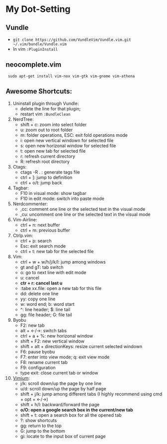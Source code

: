 # My Dot-Setting

## Vundle
* `git clone https://github.com/VundleVim/Vundle.vim.git ~/.vim/bundle/Vundle.vim`
* In vim `:PluginInstall`

## neocomplete.vim
` sudo apt-get install vim-nox vim-gtk vim-gnome vim-athena`  

## Awesome Shortcuts: 

1. Uninstall plugin through Vundle: 
    * delete the line for that plugin; 
    * restart vim `:BundleClean`
1. NerdTree: 
    * shift + c: zoom into select folder
    * u: zoom out to root folder
    * m: folder operations, ESC: exit fold operations mode
    * i: open new vertical windown for selected file
    * s: open new horizonal window for selected file
    * t: open new tab for selected file
    * r: refresh current directory
    * R: refresh root directory
1. Ctags: 
    * ctags -R . : generate tags file
    * ctrl + ]: jump to definition
    * ctrl + o/t: jump back
1. Tagbar: 
    * F10 in visual mode: show tagbar
    * F10 in edit mode: switch into paste mode
1. Nerdcommenter: 
    * ,cc: comment one line or the selected text in the visual mode
    * ,cu: uncomment one line or the selected text in the visual mode
1. Vim-Airline:
    * ctrl + n: next buffer
    * ctrl + m: previous buffer
1. Ctrlp.vim:
    * ctrl + p: search
    * Esc: exit search mode
    * ctrl + t: new tab for the selected file 
1. Vim: 
    * ctrl + w + w/h/j/k/l: jump among windows
    * gt and gT: tab switch 
    * o: go to next line with edit mode
    * u: cancel
    * **ctr + r: cancel last u**
    * :tabe xx.file: open a new tab for this file
    * dd: delete one line
    * yy: copy one line
    * w: word end; b: word start
    * ^: line header; $: line tail
    * gg: file header; G: file tail
1. Byobu
    * F2: new tab
    * alt + <-/->: switch tabs
    * ctrl + a + %: new horizonal window
    * shift + F2: new vertical window
    * shift + alt + directionKeys: resize current selected windown
    * F6: pause byobu
    * F7: enter into view mode; q: exit view mode
    * F8: rename current tab
    * F9: configuration
    * type exit: close current tab or window 
1. [Vimium](https://chrome.google.com/webstore/detail/vimium/dbepggeogbaibhgnhhndojpepiihcmeb?hl=en):
    * j/k: scroll down/up the page by one line
    * u/d: scroll down/up the page by half page
    * shift + j/k: jump among different tabs (I highly recommend using cmd + opt + <-/->)
    * shift + h/l: backward/forward the page
    * **o/O: open a google search box in the current/new tab**
    * shift + t: open a search box for all the opened tab
    * ?: show shortcuts
    * gg: return to the top
    * G: jump to the bottom
    * gi: locate to the input box of current page

